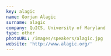 ```yaml
---
key: alagic
name: Gorjan Alagic
surname: alagic
company: QuICS, University of Maryland
type: other
photoURL: /images/speakers/alagic.jpg
website: 'http://www.alagic.org/'
---
```

